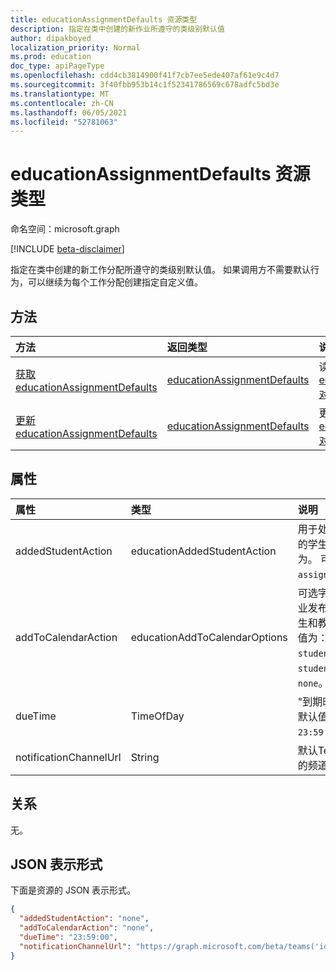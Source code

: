 ```yaml
---
title: educationAssignmentDefaults 资源类型
description: 指定在类中创建的新作业所遵守的类级别默认值
author: dipakboyed
localization_priority: Normal
ms.prod: education
doc_type: apiPageType
ms.openlocfilehash: cdd4cb3814900f41f7cb7ee5ede407af61e9c4d7
ms.sourcegitcommit: 3f40fbb953b14c1f52341786569c678adfc5bd3e
ms.translationtype: MT
ms.contentlocale: zh-CN
ms.lasthandoff: 06/05/2021
ms.locfileid: "52781063"
---
```

# <a name="educationassignmentdefaults-resource-type"></a>educationAssignmentDefaults 资源类型

命名空间：microsoft.graph

[!INCLUDE [beta-disclaimer](../../includes/beta-disclaimer.md)]

指定在类中创建的新工作分配所遵守的类级别默认值。 如果调用方不需要默认行为，可以继续为每个工作分配创建指定自定义值。

## <a name="methods"></a>方法
|方法|返回类型|说明|
|:---|:---|:---|
|[获取 educationAssignmentDefaults](../api/educationassignmentdefaults-get.md)|[educationAssignmentDefaults](../resources/educationassignmentdefaults.md)|读取 [educationAssignmentDefaults 对象的属性和](../resources/educationassignmentdefaults.md) 关系。|
|[更新 educationAssignmentDefaults](../api/educationassignmentdefaults-update.md)|[educationAssignmentDefaults](../resources/educationassignmentdefaults.md)|更新 [educationAssignmentDefaults 对象](../resources/educationassignmentdefaults.md) 的属性。|

## <a name="properties"></a>属性
|属性|类型|说明|
|:---|:---|:---|
|addedStudentAction|educationAddedStudentAction|用于处理作业发布后添加的学生的课堂级别默认行为。 可取值为：`none`、`assignIfOpen`。|
|addToCalendarAction| educationAddToCalendarOptions|可选字段，用于控制在作业发布时将作业添加到学生和教师的日历中。 可取值为：`studentsAndPublisher`、`studentsAndTeamOwners`、`none`。 默认值为 `none`。|
|dueTime|TimeOfDay|"到期时间"字段的类级别默认值。 默认值为 `23:59:00`。|
|notificationChannelUrl|String|默认Teams通知将发送到的频道。 默认值为 `null`。|

## <a name="relationships"></a>关系
无。

## <a name="json-representation"></a>JSON 表示形式
下面是资源的 JSON 表示形式。
<!-- {
  "blockType": "resource",
  "keyProperty": "id",
  "@odata.type": "microsoft.graph.educationAssignmentDefaults",
  "openType": false
}
-->
``` json
{
  "addedStudentAction": "none",
  "addToCalendarAction": "none",
  "dueTime": "23:59:00",
  "notificationChannelUrl": "https://graph.microsoft.com/beta/teams('id')/channels('id')"
}
```


